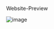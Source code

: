 Website-Preview

![image](https://github.com/RupendraSinghRajawat/RupendraSinghRajawat.github.io/assets/99586119/894d1b37-fdb5-4612-b0c3-1d1f8067a836)
